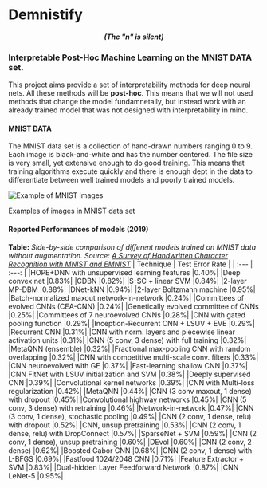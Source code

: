 # Demnistify

***<p align="center">(The "n" is silent)</p>***

### Interpretable Post-Hoc Machine Learning on the MNIST DATA set.
This project aims provide a set of interpretability methods for deep neural nets. All these methods will be **post-hoc**. This means that we will not used methods that change the model fundamnetally, but instead work with an already trained model that was not designed with interpretability in mind.

#### MNIST DATA
The MNIST data set is a collection of hand-drawn numbers ranging 0 to 9. Each image is black-and-white and has the number centered. The file size is very small, yet extensive enough to do good training. This means that training algorithms execute quickly and there is enough dept in the data to differentiate between well trained models and poorly trained models.

![Example of MNIST images](https://external-content.duckduckgo.com/iu/?u=https%3A%2F%2Fwww.researchgate.net%2Fpublication%2F359449733%2Ffigure%2Ffig2%2FAS%3A11431281087562446%401664675721372%2FExample-Images-of-the-MNIST-Handwritten-Digit-Classification-dataset.png&f=1&nofb=1&ipt=acd19b0464996a0fddfc4fcc9a42cbbeaea4839e2e7dfa0b5bf809ae93452763&ipo=images)<p>Examples of images in MNIST data set</p>

#### Reported Performances of models (2019)
**Table:** *Side-by-side comparison of different models trained on MNIST data without augmentation. Source: [A Survey of Handwritten Character Recognition with
MNIST and EMNIST](https://www.mdpi.com/2076-3417/9/15/3169?type=check_update)*
| Technique                                                     | Test Error Rate |
| :---                                                          | :---: |
|HOPE+DNN with unsupervised learning features                   |0.40%|
|Deep convex net                                                |0.83%|
|CDBN                                                           |0.82%|
|S-SC + linear SVM                                              |0.84%|
|2-layer MP-DBM                                                 |0.88%|
|DNet-kNN                                                       |0.94%|
|2-layer Boltzmann machine                                      |0.95%|
|Batch-normalized maxout network-in-network                     |0.24%|
|Committees of evolved CNNs (CEA-CNN)                           |0.24%|
|Genetically evolved committee of CNNs                          |0.25%|
|Committees of 7 neuroevolved CNNs                              |0.28%|
|CNN with gated pooling function                                |0.29%|
|Inception-Recurrent CNN + LSUV + EVE                           |0.29%|
|Recurrent CNN                                                  |0.31%|
|CNN with norm. layers and piecewise linear activation units    |0.31%|
|CNN (5 conv, 3 dense) with full training                       |0.32%|
|MetaQNN (ensemble)                                             |0.32%|
|Fractional max-pooling CNN with random overlapping             |0.32%|
|CNN with competitive multi-scale conv. filters                 |0.33%|
|CNN neuroevolved with GE                                       |0.37%|
|Fast-learning shallow CNN                                      |0.37%|
|CNN FitNet with LSUV initialization and SVM                    |0.38%|
|Deeply supervised CNN                                          |0.39%|
|Convolutional kernel networks                                  |0.39%|
|CNN with Multi-loss regularization                             |0.42%|
|MetaQNN                                                        |0.44%|
|CNN (3 conv maxout, 1 dense) with dropout                      |0.45%|
|Convolutional highway networks                                 |0.45%|
|CNN (5 conv, 3 dense) with retraining                          |0.46%|
|Network-in-network                                             |0.47%|
|CNN (3 conv, 1 dense), stochastic pooling                      |0.49%|
|CNN (2 conv, 1 dense, relu) with dropout                       |0.52%|
|CNN, unsup pretraining                                         |0.53%|
|CNN (2 conv, 1 dense, relu) with DropConnect                   |0.57%|
|SparseNet + SVM                                                |0.59%|
|CNN (2 conv, 1 dense), unsup pretraining                       |0.60%|
|DEvol                                                          |0.60%|
|CNN (2 conv, 2 dense)                                          |0.62%|
|Boosted Gabor CNN                                              |0.68%|
|CNN (2 conv, 1 dense) with L-BFGS                              |0.69%|
|Fastfood 1024/2048 CNN                                         |0.71%|
|Feature Extractor + SVM                                        |0.83%|
|Dual-hidden Layer Feedforward Network                          |0.87%|
|CNN LeNet-5                                                    |0.95%|